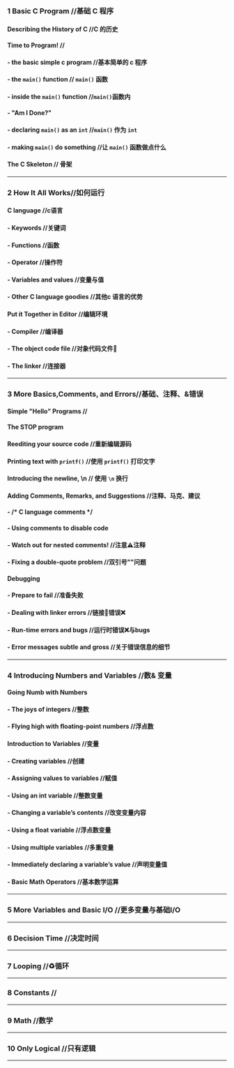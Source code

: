 ### 1 Basic C Program //基础 C 程序
####  Describing the History of C //C 的历史 
####  Time to Program!  //
####  - the basic simple c program  //基本简单的 c 程序
####  - the `main()` function // `main()` 函数
####  - inside the `main()` function //`main()`函数内
####  - "Am I Done?"  
####  - declaring `main()` as an `int`  //`main()` 作为 `int`
####  - making `main()` do something  //让 `main()` 函数做点什么 
####  The C Skeleton  // 骨架

--------------------------------------------------

### 2 How It All Works//如何运行
####  C language  //c语言
####  - Keywords  //关键词
####  - Functions //函数
####  - Operator  //操作符
####  - Variables and values  //变量与值
####  - Other C language goodies //其他c 语言的优势
####  Put it Together in Editor //编辑环境
####  - Compiler  //编译器
####  - The object code file  //对象代码文件📃
####  - The linker  //连接器

--------------------------------------------------

### 3 More Basics,Comments, and Errors//基础、注释、&错误
####  Simple "Hello" Programs //
####  The STOP program
####  Reediting your source code  //重新编辑源码
####  Printing text with `printf()` //使用 `printf()` 打印文字
####  Introducing the newline, \n // 使用 `\n` 换行
####  Adding Comments, Remarks, and Suggestions //注释、马克、建议
####  - /* C language comments */
####  - Using comments to disable code
####  - Watch out for nested comments!  //注意⚠️注释
####  - Fixing a double-quote problem //双引号""问题
####  Debugging
####  - Prepare to fail //准备失败
####  - Dealing with linker errors  //链接🔗错误❌
####  - Run-time errors and bugs  //运行时错误❌与bugs
####  - Error messages subtle and gross //关于错误信息的细节

--------------------------------------------------

### 4 Introducing Numbers and Variables //数& 变量
####  Going Numb with Numbers
####  - The joys of integers  //整数
####  - Flying high with floating-point numbers //浮点数
####  Introduction to Variables //变量
####  - Creating variables  //创建
####  - Assigning values to variables //赋值
####  - Using an int variable //整数变量
####  - Changing a variable’s contents  //改变变量内容
####  - Using a float variable  //浮点数变量
####  - Using multiple variables  //多重变量
####  - Immediately declaring a variable’s value  //声明变量值
####  - Basic Math Operators  //基本数学运算

--------------------------------------------------

### 5 More Variables and Basic I/O //更多变量与基础I/O

--------------------------------------------------

### 6 Decision Time //决定时间

--------------------------------------------------

### 7 Looping //♻循环

--------------------------------------------------

### 8 Constants //

--------------------------------------------------

### 9 Math  //数学

--------------------------------------------------

### 10 Only Logical //只有逻辑


--------------------------------------------------
